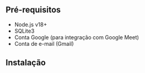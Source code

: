 ## Pré-requisitos
- Node.js v18+
- SQLite3
- Conta Google (para integração com Google Meet)
- Conta de e-mail (Gmail)

## Instalação



